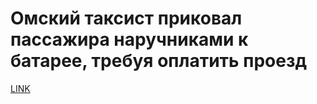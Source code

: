 # Омский таксист приковал пассажира наручниками к батарее, требуя оплатить проезд



[LINK](https://varlamov.ru/1675708.html)